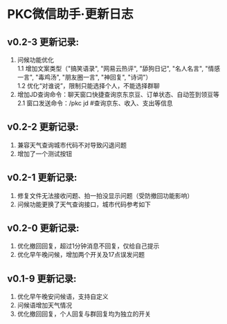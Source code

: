#  PKC微信助手·更新日志

## v0.2-3 更新记录:
1. 问候功能优化  
  1.1 增加文案类型（"搞笑语录", "网易云热评", "舔狗日记", "名人名言", "情感一言", "毒鸡汤", "朋友圈一言", "神回复", "诗词"）  
  1.2 优化“对谁说”，限制只能选择个人，不能选择群聊  
2. 增加JD查询命令：聊天窗口快捷查询京东京豆、订单状态、自动签到领豆等  
  2.1 窗口发送命令：/pkc jd  #查询京东、收入、支出等信息  


## v0.2-2 更新记录:
1. 兼容天气查询城市代码不对导致闪退问题
2. 增加了一个测试按钮


## v0.2-1 更新记录:
1. 修复文件无法接收问题、拍一拍没显示问题（受防撤回功能影响）
2. 问候功能更换了天气查询接口，城市代码参考如下


## v0.2-0 更新记录:
1. 优化撤回回复，超过1分钟消息不回复，仅给自己提示
2. 优化早午晚问候，增加两个开关及17点误发问题


## v0.1-9 更新记录:
1. 优化早午晚安问候语，支持自定义
2. 问候语增加天气情况
3. 优化撤回回复，个人回复与群回复均为独立的开关
